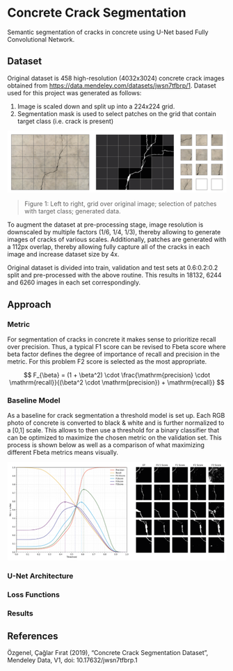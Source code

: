 # Concrete Crack Segmentation
Semantic segmentation of cracks in concrete using U-Net based Fully Convolutional Network.


## Dataset
Original dataset is 458 high-resolution (4032x3024) concrete crack images obtained from https://data.mendeley.com/datasets/jwsn7tfbrp/1. Dataset used for this project was generated as follows:
1. Image is scaled down and split up into a 224x224 grid.
2. Segmentation mask is used to select patches on the grid that contain target class (i.e. crack is present)

![Pre-processing of the original dataset downscaled by a factor of 0.5](./aux/data_preprocessing_example.png)
> Figure 1: Left to right, grid over original image; selection of patches with target class; generated data.

To augment the dataset at pre-processing stage, image resolution is downscaled by multiple factors (1/6, 1/4, 1/3), thereby allowing to generate images of cracks of various scales. Additionally, patches are generated with a 112px overlap, thereby allowing fully capture all of the cracks in each image and increase dataset size by 4x.

Original dataset is divided into train, validation and test sets at 0.6:0.2:0.2 split and pre-processed with the above routine. This results in 18132, 6244 and 6260 images in each set correspondingly.

## Approach

### Metric
For segmentation of cracks in concrete it makes sense to prioritize recall over precision. Thus, a typical F1 score can be revised to Fbeta score where beta factor defines the degree of importance of recall and precision in the metric. For this problem F2 score is selected as the most appropriate.

$$
F_{\beta} = (1 + \beta^2) \cdot \frac{\mathrm{precision} \cdot \mathrm{recall}}{(\beta^2 \cdot \mathrm{precision}) + \mathrm{recall}}
$$


### Baseline Model
As a baseline for crack segmentation a threshold model is set up. Each RGB photo of concrete is converted to black & white and is further normalized to a [0,1] scale. This allows to then use a threshold for a binary classifier that can be optimized to maximize the chosen metric on the validation set. This process is shown below as well as a comparison of what maximizing different Fbeta metrics means visually.

![Comparisonn of various Fbeta metrics for the threshold method](./aux/threshold_method.png)

### U-Net Architecture


### Loss Functions


### Results

## References

Özgenel, Çağlar Fırat (2019), 
“Concrete Crack Segmentation Dataset”, 
Mendeley Data, V1, doi: 10.17632/jwsn7tfbrp.1


